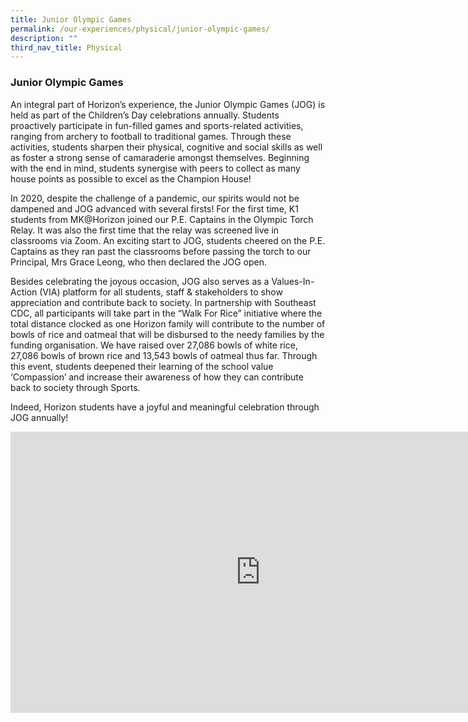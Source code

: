 ```yaml
---
title: Junior Olympic Games
permalink: /our-experiences/physical/junior-olympic-games/
description: ""
third_nav_title: Physical
---
```

### **Junior Olympic Games**
An integral part of Horizon’s experience, the Junior Olympic Games (JOG) is held as part of the Children’s Day celebrations annually. Students proactively participate in fun-filled games and sports-related activities, ranging from archery to football to traditional games. Through these activities, students sharpen their physical, cognitive and social skills as well as foster a strong sense of camaraderie amongst themselves. Beginning with the end in mind, students synergise with peers to collect as many house points as possible to excel as the Champion House!
  
In 2020, despite the challenge of a pandemic, our spirits would not be dampened and JOG advanced with several firsts!&nbsp;For the first time, K1 students from MK@Horizon joined our P.E. Captains in the Olympic Torch Relay. It was also the first time that the relay was screened live in classrooms via Zoom. An exciting start to JOG, students cheered on the P.E. Captains as they ran past the classrooms before passing the torch to our Principal, Mrs Grace Leong, who then declared the JOG open.

Besides celebrating the joyous occasion, JOG also serves as a Values-In-Action (VIA) platform for all students, staff &amp; stakeholders to show appreciation and contribute back to society. In partnership with Southeast CDC, all participants will take part in the “Walk For Rice” initiative where the total distance clocked as one Horizon family will contribute to the number of bowls of rice and oatmeal that will be disbursed to the needy families by the funding organisation. We have raised over 27,086 bowls of white rice, 27,086 bowls of brown rice and 13,543 bowls of oatmeal thus far. Through this event, students deepened their learning of the school value ‘Compassion’ and increase their awareness of how they can contribute back to society through Sports.

Indeed, Horizon students have a joyful and meaningful celebration through JOG annually!

<iframe allowfullscreen="true" height="450" width="800" frameborder="0" src="https://docs.google.com/presentation/d/e/2PACX-1vQxIIBfbWhiyvf4ytu2yFUmJcmG9oHCe4CXDEdhpvklEtHacdrW6FEm5VD0uMfFhhXlpabc-4DJygHr/embed?start=false&amp;loop=false&amp;delayms=3000"></iframe>